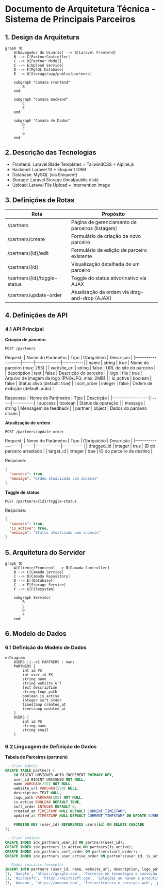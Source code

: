 # Documento de Arquitetura Técnica - Sistema de Principais Parceiros

## 1. Design da Arquitetura

```mermaid
graph TD
    A[Navegador do Usuário] --> B[Laravel Frontend]
    B --> C[PartnerController]
    C --> D[Partner Model]
    C --> E[Upload Service]
    D --> F[MySQL Database]
    E --> G[Storage/app/public/partners]

    subgraph "Camada Frontend"
        B
    end

    subgraph "Camada Backend"
        C
        E
    end

    subgraph "Camada de Dados"
        D
        F
        G
    end
```

## 2. Descrição das Tecnologias
- Frontend: Laravel Blade Templates + TailwindCSS + Alpine.js
- Backend: Laravel 10 + Eloquent ORM
- Database: MySQL (via Eloquent)
- Storage: Laravel Storage (local/public disk)
- Upload: Laravel File Upload + Intervention Image

## 3. Definições de Rotas
| Rota | Propósito |
|------|-----------|
| /partners | Página de gerenciamento de parceiros (listagem) |
| /partners/create | Formulário de criação de novo parceiro |
| /partners/{id}/edit | Formulário de edição de parceiro existente |
| /partners/{id} | Visualização detalhada de um parceiro |
| /partners/{id}/toggle-status | Toggle do status ativo/inativo via AJAX |
| /partners/update-order | Atualização da ordem via drag-and-drop (AJAX) |

## 4. Definições de API

### 4.1 API Principal

**Criação de parceiro**
```
POST /partners
```

Request:
| Nome do Parâmetro | Tipo | Obrigatório | Descrição |
|-------------------|------|-------------|-----------|
| name | string | true | Nome do parceiro (max: 255) |
| website_url | string | false | URL do site do parceiro |
| description | text | false | Descrição do parceiro |
| logo | file | true | Arquivo de imagem da logo (PNG/JPG, max: 2MB) |
| is_active | boolean | false | Status ativo (default: true) |
| sort_order | integer | false | Ordem de exibição (default: auto) |

Response:
| Nome do Parâmetro | Tipo | Descrição |
|-------------------|------|-----------|
| success | boolean | Status da operação |
| message | string | Mensagem de feedback |
| partner | object | Dados do parceiro criado |

**Atualização de ordem**
```
POST /partners/update-order
```

Request:
| Nome do Parâmetro | Tipo | Obrigatório | Descrição |
|-------------------|------|-------------|-----------|
| dragged_id | integer | true | ID do parceiro arrastado |
| target_id | integer | true | ID do parceiro de destino |

Response:
```json
{
  "success": true,
  "message": "Ordem atualizada com sucesso"
}
```

**Toggle de status**
```
POST /partners/{id}/toggle-status
```

Response:
```json
{
  "success": true,
  "is_active": true,
  "message": "Status atualizado com sucesso"
}
```

## 5. Arquitetura do Servidor

```mermaid
graph TD
    A[Cliente/Frontend] --> B[Camada Controller]
    B --> C[Camada Service]
    C --> D[Camada Repository]
    D --> E[(Database)]
    C --> F[Storage Service]
    F --> G[Filesystem]

    subgraph Servidor
        B
        C
        D
        F
    end
```

## 6. Modelo de Dados

### 6.1 Definição do Modelo de Dados

```mermaid
erDiagram
    USERS ||--o{ PARTNERS : owns
    PARTNERS {
        int id PK
        int user_id FK
        string name
        string website_url
        text description
        string logo_path
        boolean is_active
        integer sort_order
        timestamp created_at
        timestamp updated_at
    }
    USERS {
        int id PK
        string name
        string email
    }
```

### 6.2 Linguagem de Definição de Dados

**Tabela de Parceiros (partners)**
```sql
-- Criar tabela
CREATE TABLE partners (
    id BIGINT UNSIGNED AUTO_INCREMENT PRIMARY KEY,
    user_id BIGINT UNSIGNED NOT NULL,
    name VARCHAR(255) NOT NULL,
    website_url VARCHAR(500) NULL,
    description TEXT NULL,
    logo_path VARCHAR(500) NOT NULL,
    is_active BOOLEAN DEFAULT TRUE,
    sort_order INTEGER DEFAULT 0,
    created_at TIMESTAMP NULL DEFAULT CURRENT_TIMESTAMP,
    updated_at TIMESTAMP NULL DEFAULT CURRENT_TIMESTAMP ON UPDATE CURRENT_TIMESTAMP,
    
    FOREIGN KEY (user_id) REFERENCES users(id) ON DELETE CASCADE
);

-- Criar índices
CREATE INDEX idx_partners_user_id ON partners(user_id);
CREATE INDEX idx_partners_is_active ON partners(is_active);
CREATE INDEX idx_partners_sort_order ON partners(sort_order);
CREATE INDEX idx_partners_user_active_order ON partners(user_id, is_active, sort_order);

-- Dados iniciais (exemplo)
INSERT INTO partners (user_id, name, website_url, description, logo_path, is_active, sort_order) VALUES
(1, 'Google', 'https://google.com', 'Parceria em tecnologia e inovação', 'partners/google-logo.png', TRUE, 1),
(1, 'Microsoft', 'https://microsoft.com', 'Soluções em nuvem e produtividade', 'partners/microsoft-logo.png', TRUE, 2),
(1, 'Amazon', 'https://amazon.com', 'Infraestrutura e serviços web', 'partners/amazon-logo.png', TRUE, 3);
```